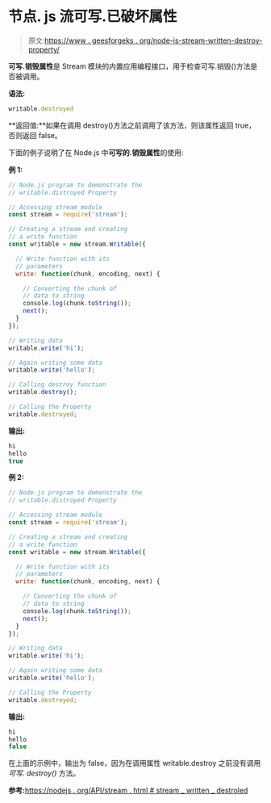 # 节点. js 流可写.已破坏属性

> 原文:[https://www . geesforgeks . org/node-js-stream-written-destroy-property/](https://www.geeksforgeeks.org/node-js-stream-writable-destroyed-property/)

**可写.销毁属性**是 Stream 模块的内置应用编程接口，用于检查可写.销毁()方法是否被调用。

**语法:**

```js
writable.destroyed
```

**返回值:**如果在调用 destroy()方法之前调用了该方法，则该属性返回 true，否则返回 false。

下面的例子说明了在 Node.js 中**可写的.销毁属性**的使用:

**例 1:**

```js
// Node.js program to demonstrate the     
// writable.distroyed Property

// Accessing stream module
const stream = require('stream');

// Creating a stream and creating 
// a write function
const writable = new stream.Writable({

  // Write function with its 
  // parameters
  write: function(chunk, encoding, next) {

    // Converting the chunk of
    // data to string
    console.log(chunk.toString());
    next();
  }
});

// Writing data
writable.write('hi');

// Again writing some data
writable.write('hello');

// Calling destroy function
writable.destroy();

// Calling the Property
writable.destroyed;
```

**输出:**

```js
hi
hello
true

```

**例 2:**

```js
// Node.js program to demonstrate the     
// writable.distroyed Property

// Accessing stream module
const stream = require('stream');

// Creating a stream and creating 
// a write function
const writable = new stream.Writable({

  // Write function with its 
  // parameters
  write: function(chunk, encoding, next) {

    // Converting the chunk of
    // data to string
    console.log(chunk.toString());
    next();
  }
});

// Writing data
writable.write('hi');

// Again writing some data
writable.write('hello');

// Calling the Property
writable.destroyed;
```

**输出:**

```js
hi
hello
false

```

在上面的示例中，输出为 false，因为在调用属性 writable.destroy 之前没有调用*可写. destroy()* 方法。

**参考:**[https://nodejs . org/API/stream . html # stream _ written _ destroled](https://nodejs.org/api/stream.html#stream_writable_destroyed)